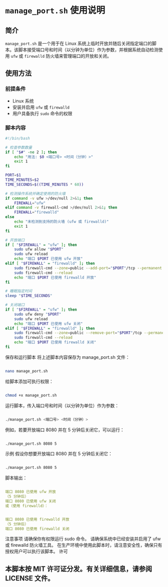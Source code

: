 # `manage_port.sh` 使用说明

## 简介

`manage_port.sh` 是一个用于在 Linux 系统上临时开放并随后关闭指定端口的脚本。该脚本接受端口号和时间（以分钟为单位）作为参数，并根据系统自动检测使用 `ufw` 或 `firewalld` 防火墙来管理端口的开放和关闭。

## 使用方法

### 前提条件

- Linux 系统
- 安装并启用 `ufw` 或 `firewalld`
- 用户具备执行 `sudo` 命令的权限

### 脚本内容

```sh
#!/bin/bash

# 检查参数数量
if [ "$#" -ne 2 ]; then
    echo "用法: $0 <端口号> <时间（分钟）>"
    exit 1
fi

PORT=$1
TIME_MINUTES=$2
TIME_SECONDS=$((TIME_MINUTES * 60))

# 检测操作系统并确定使用的防火墙
if command -v ufw >/dev/null 2>&1; then
    FIREWALL="ufw"
elif command -v firewall-cmd >/dev/null 2>&1; then
    FIREWALL="firewalld"
else
    echo "未检测到支持的防火墙 (ufw 或 firewalld)"
    exit 1
fi

# 开放端口
if [ "$FIREWALL" = "ufw" ]; then
    sudo ufw allow "$PORT"
    sudo ufw reload
    echo "端口 $PORT 已使用 ufw 开放"
elif [ "$FIREWALL" = "firewalld" ]; then
    sudo firewall-cmd --zone=public --add-port="$PORT"/tcp --permanent
    sudo firewall-cmd --reload
    echo "端口 $PORT 已使用 firewalld 开放"
fi

# 睡眠指定时间
sleep "$TIME_SECONDS"

# 关闭端口
if [ "$FIREWALL" = "ufw" ]; then
    sudo ufw deny "$PORT"
    sudo ufw reload
    echo "端口 $PORT 已使用 ufw 关闭"
elif [ "$FIREWALL" = "firewalld" ]; then
    sudo firewall-cmd --zone=public --remove-port="$PORT"/tcp --permanent
    sudo firewall-cmd --reload
    echo "端口 $PORT 已使用 firewalld 关闭"
fi
```
保存和运行脚本
将上述脚本内容保存为 manage_port.sh 文件：

``` sh

nano manage_port.sh
```
给脚本添加可执行权限：

``` sh

chmod +x manage_port.sh
```
运行脚本，传入端口号和时间（以分钟为单位）作为参数：

``` sh

./manage_port.sh <端口号> <时间（分钟）>
```
例如，若要开放端口 8080 并在 5 分钟后关闭它，可以运行：

``` sh

./manage_port.sh 8080 5
```
示例
假设你想要开放端口 8080 并在 5 分钟后关闭它：

``` sh

./manage_port.sh 8080 5

```
脚本输出：

``` yaml

端口 8080 已使用 ufw 开放
（5 分钟后）
端口 8080 已使用 ufw 关闭
或（使用 firewalld）：
```
``` yaml

端口 8080 已使用 firewalld 开放
（5 分钟后）
端口 8080 已使用 firewalld 关闭
```
注意事项
请确保你有权限运行 sudo 命令。
请确保系统中已经安装并启用了 ufw 或 firewalld 防火墙工具。
在生产环境中使用此脚本时，请注意安全性，确保只有授权用户可以执行该脚本。
许可
## 本脚本按 MIT 许可证分发。有关详细信息，请参阅 LICENSE 文件。
